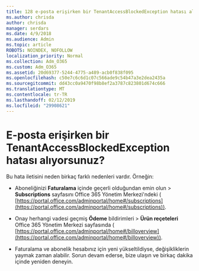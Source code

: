 ```yaml
---
title: 128 e-posta erişirken bir TenantAccessBlockedException hatası alınıyor?
ms.author: chrisda
author: chrisda
manager: serdars
ms.date: 4/9/2018
ms.audience: Admin
ms.topic: article
ROBOTS: NOINDEX, NOFOLLOW
localization_priority: Normal
ms.collection: Adm_O365
ms.custom: Adm_O365
ms.assetid: 20d69377-5244-4775-a489-acb0f838f095
ms.openlocfilehash: c50e7c6c6d1c07c566ade9c54b47a3e2dea2435a
ms.sourcegitcommit: dd43cc0a9470f98b8ef2a3787c823801d674c666
ms.translationtype: MT
ms.contentlocale: tr-TR
ms.lasthandoff: 02/12/2019
ms.locfileid: "29908621"
---
```

# <a name="getting-a-tenantaccessblockedexception-error-when-accessing-email"></a>E-posta erişirken bir TenantAccessBlockedException hatası alıyorsunuz?

Bu hata iletisini neden birkaç farklı nedenleri vardır. Örneğin:
  
- Aboneliğinizi **Faturalama** içinde geçerli olduğundan emin olun \> **Subscriptions** sayfasını Office 365 Yönetim Merkezi'ndeki ( [https://portal.office.com/adminportal/home#/subscriptions](https://portal.office.com/adminportal/home#/subscriptions)).
    
- Onay herhangi vadesi geçmiş **Ödeme** bildirimleri \> **Ürün reçeteleri** Office 365 Yönetim Merkezi sayfasında ( [https://portal.office.com/adminportal/home#/billoverview](https://portal.office.com/adminportal/home#/billoverview)).
    
- Faturalama ve abonelik hesabınız için yeni yükseltildiyse, değişikliklerin yaymak zaman alabilir. Sorun devam ederse, bize ulaşın ve birkaç dakika içinde yeniden deneyin.
    

